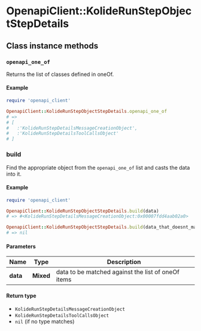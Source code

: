 # OpenapiClient::KolideRunStepObjectStepDetails

## Class instance methods

### `openapi_one_of`

Returns the list of classes defined in oneOf.

#### Example

```ruby
require 'openapi_client'

OpenapiClient::KolideRunStepObjectStepDetails.openapi_one_of
# =>
# [
#   :'KolideRunStepDetailsMessageCreationObject',
#   :'KolideRunStepDetailsToolCallsObject'
# ]
```

### build

Find the appropriate object from the `openapi_one_of` list and casts the data into it.

#### Example

```ruby
require 'openapi_client'

OpenapiClient::KolideRunStepObjectStepDetails.build(data)
# => #<KolideRunStepDetailsMessageCreationObject:0x00007fdd4aab02a0>

OpenapiClient::KolideRunStepObjectStepDetails.build(data_that_doesnt_match)
# => nil
```

#### Parameters

| Name | Type | Description |
| ---- | ---- | ----------- |
| **data** | **Mixed** | data to be matched against the list of oneOf items |

#### Return type

- `KolideRunStepDetailsMessageCreationObject`
- `KolideRunStepDetailsToolCallsObject`
- `nil` (if no type matches)

